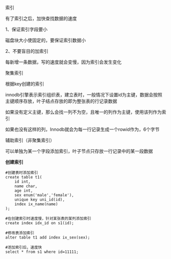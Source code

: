 索引

有了索引之后，加快查找数据的速度

1、保证索引字段要小

磁盘块大小使固定的，要保证索引数据小

2、不要盲目的加索引

每新增一条数据，写的速度就会变慢，因为索引会发生变化



聚集索引

根据key创建的索引

innodb引擎表示索引组织表，建立表时，一般情况下设置id为主键，数据会按照主键顺序存放，叶子结点存放的即为整张表的行记录数据

如果没有定义主键，那么会找一列不为空，且唯一的列作为主键，使用该列作为索引

如果也没有这样的列，Innodb就会为每一行记录生成一个rowid作为，6个字节



辅助索引（非聚集索引）

可以单独为某一个字段添加索引，叶子节点只存放一行记录中的某一段数据



**创建索引**

```mysql
#创建表时添加索引
create table t1(
    id int,
    name char,
    age int,
    sex enum('male','female'),
    unique key uni_id(id),
    index ix_name(name)
);

#在创建索引时速度慢，针对某张表的某列添加索引
create index idx_id on s1(id);

#修改表添加索引
alter table t1 add index ix_sex(sex);

#添加索引后，速度快
select * from s1 where id=11111;
```

